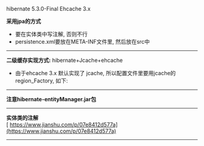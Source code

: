 hibernate 5.3.0-Final
Ehcache 3.x

**采用jpa的方式**
- 要在实体类中写注解, 否则不行
- persistence.xml要放在META-INF文件里, 然后放在src中

---

**二级缓存实现方式:** hibernate+Jcache+ehcache
- 由于ehcache 3.x 默认实现了 jcache, 所以配置文件里要用jcache的region_Factory, 如下:

	<property name="hibernate.cache.use_second_level_cache" value="true"></property>
	<property name="hibernate.cache.region.factory_class" value="org.hibernate.cache.jcache.internal.JCacheRegionFactory"></property>
	<property name="hibernate.javax.cache.provider" value="org.ehcache.jsr107.EhcacheCachingProvider"></property>

---

**注意hibernate-entityManager.jar包**

---

**实体类的注解**  
[
https://www.jianshu.com/p/07e8412d577a](https://www.jianshu.com/p/07e8412d577a)

---